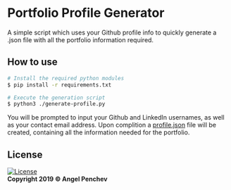 # Portfolio Profile Generator
A simple script which uses your Github profile info to quickly generate a .json file with all the portfolio information required.

## How to use
```bash
# Install the required python modules
$ pip install -r requirements.txt

# Execute the generation script
$ python3 ./generate-profile.py
```
You will be prompted to input your Github and LinkedIn usernames, as well as your contact email address. Upon complition a [profile.json](./profile.json) file will be created, containing all the information needed for the portfolio.

## License
[![License](http://img.shields.io/:license-mit-blue.svg?style=flat-square)](http://angel-penchev.mit-license.org)<br>
**Copyright 2019 © Angel Penchev**